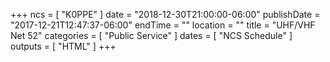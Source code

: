 +++
ncs = [ "K0PPE" ]
date = "2018-12-30T21:00:00-06:00"
publishDate = "2017-12-21T12:47:37-06:00"
endTime = ""
location = ""
title = "UHF/VHF Net 52"
categories = [ "Public Service" ]
dates = [ "NCS Schedule" ]
outputs = [ "HTML" ]
+++
